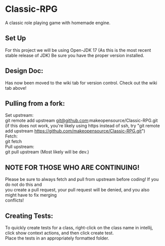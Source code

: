 # Classic-RPG
A classic role playing game with homemade engine.
## Set Up
For this project we will be using Open-JDK 17 (As this is the most recent stable release of JDK) Be sure you have the proper version installed.
## Design Doc:
Has now been moved to the wiki tab for version control. Check out the wiki tab above!
## Pulling from a fork:
Set upstream:  
git remote add upstream git@github.com:makeopensource/Classic-RPG.git  
(if this does not work, you're likely using https instead of ssh, try "git remote add upstream https://github.com/makeopensource/Classic-RPG.git")  
Fetch:  
git fetch  
Pull upstream:  
git pull upstream <branchname> (Most likely will be dev.)
## NOTE FOR THOSE WHO ARE CONTINUING!
Please be sure to always fetch and pull from upstream before coding! If you do not do this and  
you create a pull request, your pull request will be denied, and you also might have to fix merging  
conflicts!
## Creating Tests:
To quickly create tests for a class, right-click on the class name in intellij, click show context actions, and then click create test.  
Place the tests in an appropriately formatted folder.